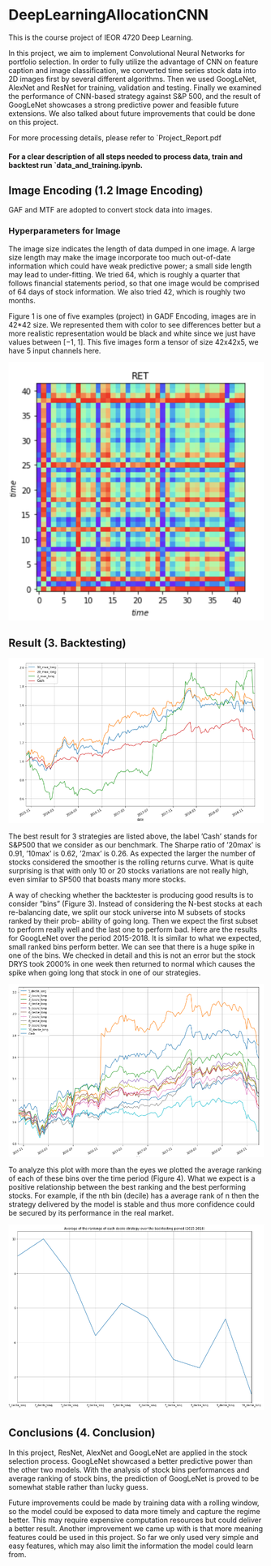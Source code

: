 # DeepLearningAllocationCNN

This is the course project of IEOR 4720 Deep Learning.


In this project, we aim to implement Convolutional Neural Networks for portfolio selection. In order to fully utilize the advantage of CNN on feature caption and image classification, we converted time series stock data into 2D images first by several different algorithms. Then we used GoogLeNet, AlexNet and ResNet for training, validation and testing. Finally we examined the performance of CNN-based strategy against S&P 500, and the result of GoogLeNet showcases a strong predictive power and feasible future extensions. We also talked about future improvements that could be done on this project.

For more processing details, please refer to `Project_Report.pdf

#### For a clear description of all steps needed to process data, train and backtest run `data_and_training.ipynb.

## Image Encoding (1.2 Image Encoding)

GAF and MTF are adopted to convert stock data into images.

### Hyperparameters for Image

The image size indicates the length of data dumped in one image. A large size length may make the image incorporate too much out-of-date information which could have weak predictive power; a small side length may lead to under-fitting. We tried 64, which is roughly a quarter that follows financial statements period, so that one image would be comprised of 64 days of stock information. We also tried 42, which is roughly two months.

Figure 1 is one of five examples (project) in GADF Encoding, images are in 42*42 size. We represented them with color to see differences better but a more realistic representation would be black and white since we just have values between [−1, 1]. This five images form a tensor of size 42x42x5, we have 5 input channels here.

![Figure 1: GADF Encoding of RET](plots/RET.png)

## Result (3. Backtesting)

![Figure 2: Long only strategies based on GoogLeNet without Cost-sensitive FUnction](plots/backtest_ggnet.png)

The best result for 3 strategies are listed above, the label ’Cash’ stands for S&P500 that we consider as our benchmark. The Sharpe ratio of ’20max’ is 0.91, ’10max’ is 0.62, ’2max’ is 0.26. As expected the larger the number of stocks considered the smoother is the rolling returns curve. What is quite surprising is that with only 10 or 20 stocks variations are not really high, even similar to SP500 that boasts many more stocks.

A way of checking whether the backtester is producing good results is to consider ”bins” (Figure 3). Instead of considering the N-best stocks at each re-balancing date, we split our stock universe into M subsets of stocks ranked by their prob- ability of going long. Then we expect the first subset to perform really well and the last one to perform bad. Here are the results for GoogLeNet over the period 2015-2018. It is similar to what we expected, small ranked bins perform better. We can see that there is a huge spike in one of the bins. We checked in detail and this is not an error but the stock DRYS took 2000% in one week then returned to normal which causes the spike when going long that stock in one of our strategies.

![Figure 3: Stock bins based on GoogLeNet ranked by probabilities of going long](plots/backtest_bins.png)

To analyze this plot with more than the eyes we plotted the average ranking of each of these bins over the time period (Figure 4). What we expect is a positive relationship between the best ranking and the best performing stocks. For example, if the nth bin (decile) has a average rank of n then the strategy delivered by the model is stable and thus more confidence could be secured by its performance in the real market.

![Figure 4: Average ranking for each stock bins](plots/rankings_bins.png)

## Conclusions (4. Conclusion)

In this project, ResNet, AlexNet and GoogLeNet are applied in the stock selection process. GoogLeNet showcased a better predictive power than the other two models. With the analysis of stock bins performances and average ranking of stock bins, the prediction of GoogLeNet is proved to be somewhat stable rather than lucky guess.

Future improvements could be made by training data with a rolling window, so the model could be exposed to data more timely and capture the regime better. This may require expensive computation resources but could deliver a better result. Another improvement we came up with is that more meaning features could be used in this project. So far we only used very simple and easy features, which may also limit the information the model could learn from.
